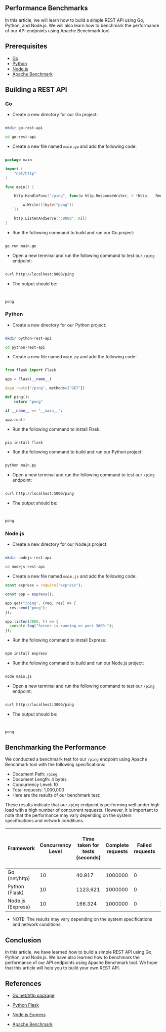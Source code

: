 ## Performance Benchmarks

In this article, we will learn how to build a simple REST API using Go, Python, and Node.js. We will also learn how to benchmark the performance of our API endpoints using Apache Benchmark tool.

## Prerequisites

- [Go](https://golang.org/dl/)
- [Python](https://www.python.org/downloads/)
- [Node.js](https://nodejs.org/en/download/)
- [Apache Benchmark](https://httpd.apache.org/docs/2.4/programs/ab.html)

## Building a REST API

### Go

- Create a new directory for our Go project:

```bash

mkdir go-rest-api

cd go-rest-api

```

- Create a new file named `main.go` and add the following code:

```go

package main

import (
    "net/http"
)

func main() {

    http.HandleFunc("/ping", func(w http.ResponseWriter, r *http.   Request) {

        w.Write([]byte("pong"))
    })

    http.ListenAndServe(":8080", nil)
}

```

- Run the following command to build and run our Go project:

```bash

go run main.go

```

- Open a new terminal and run the following command to test our `/ping` endpoint:

```bash

curl http://localhost:8080/ping

```

- The output should be:

```bash


pong

```

### Python

- Create a new directory for our Python project:

```bash

mkdir python-rest-api

cd python-rest-api

```

- Create a new file named `main.py` and add the following code:

```python

from flask import Flask

app = Flask(__name__)

@app.route("/ping", methods=["GET"])

def ping():
    return "pong"

if __name__ == "__main__":

app.run()

```

- Run the following command to install Flask:

```bash

pip install flask

```

- Run the following command to build and run our Python project:

```bash

python main.py

```

- Open a new terminal and run the following command to test our `/ping` endpoint:

```bash

curl http://localhost:5000/ping

```

- The output should be:

```bash


pong

```

### Node.js

- Create a new directory for our Node.js project:

```bash

mkdir nodejs-rest-api

cd nodejs-rest-api

```

- Create a new file named `main.js` and add the following code:

```javascript
const express = require("express");

const app = express();

app.get("/ping", (req, res) => {
  res.send("pong");
});

app.listen(3000, () => {
  console.log("Server is running on port 3000.");
});
```

- Run the following command to install Express:

```bash

npm install express

```

- Run the following command to build and run our Node.js project:

```bash

node main.js

```

- Open a new terminal and run the following command to test our `/ping` endpoint:

```bash

curl http://localhost:3000/ping

```

- The output should be:

```bash


pong

```

## Benchmarking the Performance

We conducted a benchmark test for our `/ping` endpoint using Apache Benchmark tool with the following specifications:

- Document Path: `/ping`
- Document Length: 4 bytes
- Concurrency Level: 10
- Total requests: 1,000,000
- Here are the results of our benchmark test:

These results indicate that our `/ping` endpoint is performing well under high load with a high number of concurrent requests. However, it is important to note that the performance may vary depending on the system specifications and network conditions.

| Framework         | Concurrency Level | Time taken for tests (seconds) | Complete requests | Failed requests | Total transferred (bytes) | HTML transferred (bytes) | Requests per second (mean) | Time per request (mean) | Time per request (mean, across all concurrent requests) | Transfer rate (Kbytes/sec) |
| ----------------- | ----------------- | ------------------------------ | ----------------- | --------------- | ------------------------- | ------------------------ | -------------------------- | ----------------------- | ------------------------------------------------------- | -------------------------- |
| Go (net/http)     | 10                | 40.917                         | 1000000           | 0               | 120000000                 | 4000000                  | 24439.90                   | 0.409 ms                | 0.041 ms                                                | 2864.05                    |
| Python (Flask)    | 10                | 1123.621                       | 1000000           | 0               | 176000000                 | 4000000                  | 889.98                     | 11.236 ms               | 1.124 ms                                                | 152.97                     |
| Node.js (Express) | 10                | 166.324                        | 1000000           | 0               | 202000000                 | 4000000                  | 6012.35                    | 1.663 ms                | 0.166 ms                                                | 1186.03                    |

* NOTE: The results may vary depending on the system specifications and network conditions.

## Conclusion

In this article, we have learned how to build a simple REST API using Go, Python, and Node.js. We have also learned how to benchmark the performance of our API endpoints using Apache Benchmark tool. We hope that this article will help you to build your own REST API.

## References

- [Go net/http package](https://golang.org/pkg/net/http/)

- [Python Flask](https://flask.palletsprojects.com/en/1.1.x/)

- [Node.js Express](https://expressjs.com/)

- [Apache Benchmark](https://httpd.apache.org/docs/2.4/programs/ab.html)

